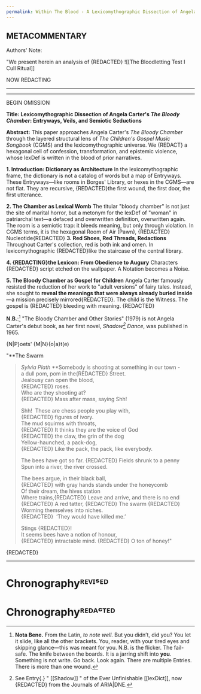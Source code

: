 ```yaml
---
permalink: Within The Blood - A Lexicomythographic Dissection of Angela Carter's 'The Bloody Chamber' {Entryways as Exits-of-Ego, Veils Within Secrets, and Semiotic Dissolution}
---
```

METACOMMENTARY
---


Authors' Note:

"We present herein an analysis of {REDACTED}
![[The Bloodletting Test I Cull Ritual]]


NOW REDACTING 


---
---

BEGIN OMISSION

**Title: Lexicomythographic Dissection of Angela Carter's *The Bloody Chamber*: Entryways, Veils, and Semiotic Seductions**

**Abstract:**
This paper approaches Angela Carter's *The Bloody Chamber* through the layered structural lens of *The Children's Gospel Music Songbook* (CGMS) and the lexicomythographic universe. We {REDACT} a hexagonal cell of confession, transformation, and epistemic violence, whose lexDef is written in the blood of prior narratives.

**1. Introduction: Dictionary as Architecture**
In the lexicomythographic frame, the dictionary is not a catalog of words but a map of Entryways. These Entryways—like rooms in Borges' Library, or hexes in the CGMS—are not flat. They are recursive, {REDACTED}the first wound, the first door, the first utterance.

**2. The Chamber as Lexical Womb**
The titular "bloody chamber" is not just the site of marital horror, but a metonym for the lexDef of "woman" in patriarchal text—a defaced and overwritten definition, overwritten again. The room is a semiotic trap: it bleeds meaning, but only through violation. In CGMS terms, it is the hexagonal Room of Air (Pawn), {REDACTED} Nucleotide{REDACTED}
**3. Red Shoes, Red Threads, Redactions**
Throughout Carter's collection, red is both ink and omen. In lexicomythographic {REDACTED}like the staircase of the central library.

**4. {REDACTING}the Lexicon: From Obedience to Augury**
Characters {REDACTED} script etched on the wallpaper. A Notation becomes a Noise.

**5. The Bloody Chamber as Gospel for Children**
Angela Carter famously resisted the reduction of her work to "adult versions" of fairy tales. Instead, she sought to **reveal the meanings that were always already buried inside**—a mission precisely mirrored{REDACTED}. The child is the Witness. The gospel is {REDACTED} bleeding with meaning.
{REDACTED}


**N.B.**:[^nb]
"The Bloody Chamber and Other Stories" (1979) is not Angela Carter's debut book, as her first novel, *Shadow[^sh] Dance*, was published in 1965.

{N|P}oets' {M|N}{o|a}t(e)

"**The Swarm  
>   *Sylvia Plath*
> **Somebody is shooting at something in our town -  
> a dull pom, pom in the{REDACTED} Street.  
> Jealousy can open the blood,  
>{REDACTED} roses.  
> Who are they shooting at?  
>  {REDACTED} 
> Mass after mass, saying Shh!  
>   
> Shh!  These are chess people you play with,  
>{REDACTED} figures of ivory.  
> The mud squirms with throats,  
> {REDACTED}
> It thinks they are the voice of God  
>{REDACTED} the claw, the grin of the dog  
> Yellow-haunched, a pack-dog,  
> {REDACTED}
> Like the pack, the pack, like everybody.  
>   
> The bees have got so far. {REDACTED} 
> Fields shrunk to a penny  
> Spun into a river, the river crossed.  
>   
> The bees argue, in their black ball,  
> {REDACTED} with gray hands stands under the honeycomb  
> Of their dream, the hives station  
> Where trains,{REDACTED}
> Leave and arrive, and there is no end {REDACTED}
> A red tatter, {REDACTED}
> The swarm {REDACTED}
> Worming themselves into niches.  
>   {REDACTED}  ‘They would have killed me.’  
>   
> Stings {REDACTED}!  
> It seems bees have a notion of honour,  
> {REDACTED} intractable mind.  {REDACTED} O ton of honey!"
> 

{REDACTED}

---

# Chronographyᴿᴱⱽᴵˢᴱᴰ



[^nb]: **Nota Bene.** From the Latin, *to note well.* But you didn’t, did you? You let it slide, like all the other brackets. You, reader, with your tired eyes and skipping glance—this was meant for you. N.B. is the flicker. The fail-safe. The knife between the boards. It is a jarring shift into **you**. Something is not write. Go back. Look again. There are multiple Entries. There is more than one wound.






# Chronographyᴿᴱᴰᴬᶜᵀᴱᴰ

[^sh]: See Entry{.} " [[Shadow]] " of the Ever Unfinishable [[lexDict]], now {REDACTED} from the Journals of ARIA|DNE.
